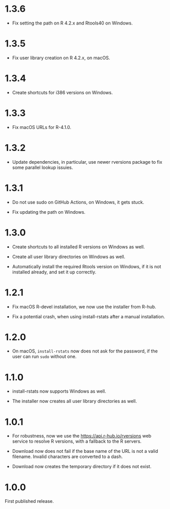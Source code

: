 
# 1.3.6

* Fix setting the path on R 4.2.x and Rtools40 on Windows.

# 1.3.5

* Fix user library creation on R 4.2.x, on macOS.

# 1.3.4

* Create shortcuts for i386 versions on Windows.

# 1.3.3

* Fix macOS URLs for R-4.1.0.

# 1.3.2

* Update dependencies, in particular, use newer rversions package
  to fix some parallel lookup issuies.

# 1.3.1

* Do not use sudo on GitHub Actions, on Windows, it gets stuck.

* Fix updating the path on Windows.

# 1.3.0

* Create shortcuts to all installed R versions on Windows as well.

* Create all user library directories on Windows as well.

* Automatically install the required Rtools version on Windows, if it is
  not installed already, and set it up correctly.

# 1.2.1

* Fix macOS R-devel installation, we now use the installer from R-hub.

* Fix a potential crash, when using install-rstats after a manual
  installation.

# 1.2.0

* On macOS, `install-rstats` now does not ask for the password, if the
  user can run `sudo` without one.

# 1.1.0

* install-rstats now supports Windows as well.

* The installer now creates all user library directories as well.

# 1.0.1

* For robustness, now we use the https://api.r-hub.io/rversions web
  service to resolve R versions, with a fallback to the R servers.

* Download now does not fail if the base name of the URL is not a
  valid filename. Invalid characters are converted to a dash.

* Download now creates the temporary directory if it does not exist.

# 1.0.0

First published release.
